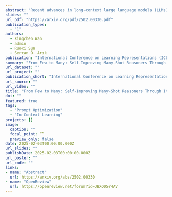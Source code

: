 ```yaml
---
abstract: "Recent advances in long-context large language models (LLMs) have led to the emerging paradigm of many-shot in-context learning (ICL), where it is observed that scaling many more demonstrating examples beyond the conventional few-shot setup in the context can lead to performance benefits. However, despite its promise, it is unclear what aspects dominate the benefits and whether simply scaling to more examples is the most effective way of improving many-shot ICL. In this work, we first provide an analysis of the factors driving many-shot ICL, and we find that 1) many-shot performance can still be attributed to often a few disproportionately influential examples and 2) identifying such influential examples ('optimize') and using them as demonstrations to regenerate new examples ('generate') can lead to further improvements. Inspired by the findings, we propose BRIDGE, an algorithm that alternates between the optimize step with Bayesian optimization to discover the influential sets of examples and the generate step to reuse this set to expand the reasoning paths of the examples back to the many-shot regime automatically. On Gemini, Claude, and Mistral LLMs of different sizes, we show that BRIDGE to significant improvements across a diverse set of tasks, including symbolic reasoning, numerical reasoning, and code generation."
slides: ""
url_pdf: "https://arxiv.org/pdf/2502.00330.pdf"
publication_types:
  - "1"
authors:
  - Xingchen Wan
  - admin
  - Ruoxi Sun
  - Sercan Ö. Arık
publication: "International Conference on Learning Representations (ICLR)"
summary: "From Few to Many: Self-Improving Many-Shot Reasoners Through Iterative Optimization and Generation"
url_dataset: ""
url_project: ""
publication_short: "International Conference on Learning Representations (ICLR)"
url_source: ""
url_video: ""
title: "From Few to Many: Self-Improving Many-Shot Reasoners Through Iterative Optimization and Generation"
doi: ""
featured: true
tags: 
  - "Prompt Optimization"
  - "In-Context Learning"
projects: []
image:
  caption: ""
  focal_point: “”
  preview_only: false
date: 2025-02-03T00:00:00.000Z
url_slides: ""
publishDate: 2025-02-03T00:00:00.000Z
url_poster: ""
url_code: ""
links:
- name: "Abstract"
  url: https://arxiv.org/abs/2502.00330
- name: "OpenReview"
  url: https://openreview.net/forum?id=JBXO05r4AV
---
```


